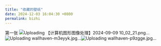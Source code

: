 ```yaml
---
title: "收藏的壁纸"
date: 2024-12-03 16:04:30 +0800
permalink: bizhi
---
```

第一张
![Uploading 【计算机图形图像处理】2024-09-09 10_02_21.png…]()![Uploading wallhaven-m3eyyk.jpg…]()![Uploading wallhaven-p9zgge.jpg…]()
